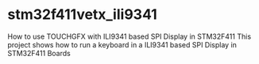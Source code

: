 # stm32f411vetx_ili9341

How to use TOUCHGFX with ILI9341 based SPI Display in STM32F411
This project shows how to run a keyboard in a ILI9341 based SPI Display in STM32F411 Boards

